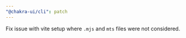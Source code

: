 ```yaml
---
"@chakra-ui/cli": patch
---
```


Fix issue with vite setup where `.mjs` and `mts` files were not considered.
